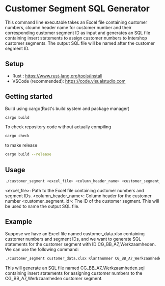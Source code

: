 # Customer Segment SQL Generator
This command line executable takes an Excel file containing customer numbers, cloumn header name for customer number and their corresponding customer segment ID as input and generates an SQL file containing insert statements to assign customer numbers to Intershop customer segments. The output SQL file will be named after the customer segment ID.

## Setup
- Rust : https://www.rust-lang.org/tools/install
- VSCode (recommended): https://code.visualstudio.com

## Getting started
Build using cargo(Rust's build system and package manager)
```sh
cargo build
```

To check repository code without actually compiling
```sh
cargo check
```

to make release
```sh
cargo build --release
```

## Usage
```sh
./customer_segment <excel_file> <column_header_name> <customer_segment_id>
```

<excel_file>: Path to the Excel file containing customer numbers and segment IDs.
<column_header_name>: Column header for the customer number
<customer_segment_id>: The ID of the customer segment. This will be used to name the output SQL file.

## Example
Suppose we have an Excel file named customer_data.xlsx containing customer numbers and segment IDs, and we want to generate SQL statements for the customer segment with ID CG_BB_A7_Werkzaamheden. We can use the following command:

```sh
./customer_segment customer_data.xlsx Klantnummer CG_BB_A7_Werkzaamheden
```

This will generate an SQL file named CG_BB_A7_Werkzaamheden.sql containing insert statements for assigning customer numbers to the CG_BB_A7_Werkzaamheden customer segment.
